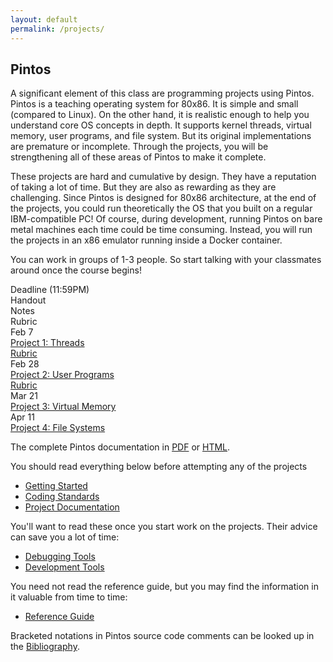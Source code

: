 ```yaml
---
layout: default
permalink: /projects/
---
```


## Pintos

A significant element of this class are programming projects using Pintos. Pintos is a teaching operating system for 80x86. It is simple and small (compared to Linux). On the other hand, it is realistic enough to help you understand core OS concepts in depth. It supports kernel threads, virtual memory, user programs, and file system. But its original implementations are premature or incomplete. Through the projects, you will be strengthening all of these areas of Pintos to make it complete.

<span class="em">These projects are hard and cumulative by design.</span> They have a reputation of taking a lot of time. But they are also as rewarding as they are challenging. Since Pintos is designed for 80x86 architecture, at the end of the projects, you could run theoretically the OS that you built on a regular IBM-compatible PC! Of course, during development, running Pintos on bare metal machines each time could be time consuming. Instead, you will run the projects in an x86 emulator running inside a Docker container. 

You can work in groups of 1-3 people. So start talking with your classmates around once the course begins!

<div class="grid">
    <div class="hrow row">
        <div class="hcolumn column2">Deadline (11:59PM)</div>
        <div class="column3">Handout</div>
        <div class="column2">Notes</div>
        <div class="column3">Rubric</div>
    </div>
    <div class="row">
        <div class="column2">Feb 7</div>
        <div class="column3"><a href="WWW/pintos_2.html">Project 1: Threads</a></div>
        <div class="column2"><!--a href="project1/slides/project1.pdf">Slides</a--></div>
        <div class="column3"><a href="https://grademy.work/ThierrySans/C69W21-project1">Rubric</a></div>
    </div>
    <div class="row">
        <div class="column2">Feb 28</div>
        <div class="column3"><a href="WWW/pintos_3.html">Project 2: User Programs</a></div>
        <div class="column2"><!--a href="project2/slides/project2.pdf">Slides</a--></div>
        <div class="column3"><a href="https://grademy.work/ThierrySans/C69W21-project2">Rubric</a></div>
    </div>
    <div class="row">
        <div class="column2">Mar 21</div>
        <div class="column3"><a href="WWW/pintos_4.html">Project 3: Virtual Memory</a></div>
    </div>
    <div class="row">
        <div class="column2">Apr 11</div>
        <div class="column3"><a href="WWW/pintos_5.html">Project 4: File Systems</a></div>
    </div>
</div>

The complete Pintos documentation in [PDF](WWW/pintos.pdf) or [HTML](WWW/pintos.html).

You should read everything below <span class="em">before attempting any of the projects</span>

- [Getting Started](WWW/pintos_1.html)
- [Coding Standards](WWW/pintos_8.html)
- [Project Documentation](WWW/pintos_9.html)

You'll want to read these once you start work on the projects. Their advice can save you a lot of time:

- [Debugging Tools](WWW/pintos_10.html)
- [Development Tools](WWW/pintos_11.html)

You need not read the reference guide, but you may find the information in it valuable from time to time:

- [Reference Guide](WWW/pintos_6.html)

Bracketed notations in Pintos source code comments can be looked up in the [Bibliography](WWW/pintos_13.html).


